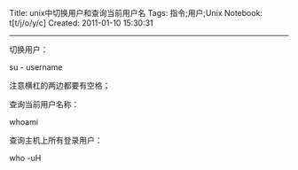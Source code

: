 Title: unix中切换用户和查询当前用户名
Tags: 指令;用户;Unix
Notebook: t[t/j/o/y/c]
Created: 2011-01-10 15:30:31

------

切换用户：

su - username 

注意横杠的两边都要有空格；

查询当前用户名称：

whoami

查询主机上所有登录用户：

who -uH